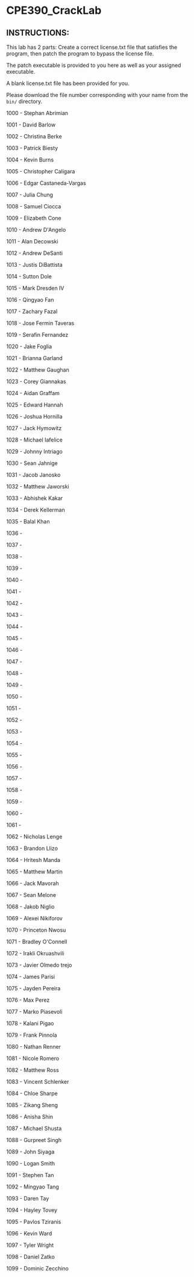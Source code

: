 # CPE390_CrackLab

## INSTRUCTIONS:
This lab has 2 parts: Create a correct license.txt file that satisfies the program, then patch the program to bypass the license file.

The patch executable is provided to you here as well as your assigned executable.

A blank license.txt file has been provided for you.

Please download the file number corresponding with your name from the `bin/` directory.

1000 - Stephan Abrimian

1001 - David Barlow

1002 - Christina Berke

1003 - Patrick Biesty

1004 - Kevin Burns

1005 - Christopher Caligara

1006 - Edgar Castaneda-Vargas

1007 - Julia Chung

1008 - Samuel Ciocca

1009 - Elizabeth Cone

1010 - Andrew D'Angelo

1011 - Alan Decowski    

1012 - Andrew DeSanti

1013 - Justis DiBattista

1014 - Sutton Dole

1015 - Mark Dresden IV

1016 - Qingyao Fan

1017 - Zachary Fazal

1018 - Jose Fermin Taveras

1019 - Serafin Fernandez

1020 - Jake Foglia

1021 - Brianna Garland

1022 - Matthew Gaughan

1023 - Corey Giannakas

1024 - Aidan Graffam

1025 - Edward Hannah

1026 - Joshua Hornilla

1027 - Jack Hymowitz

1028 - Michael Iafelice

1029 - Johnny Intriago

1030 - Sean Jahnige

1031 - Jacob Janosko

1032 - Matthew Jaworski

1033 - Abhishek Kakar

1034 - Derek Kellerman  

1035 - Balal Khan

1036 - 

1037 - 

1038 - 

1039 - 

1040 - 

1041 - 

1042 - 

1043 - 

1044 - 

1045 - 

1046 - 

1047 - 

1048 - 

1049 - 

1050 - 

1051 - 

1052 - 

1053 - 

1054 - 

1055 - 

1056 - 

1057 - 

1058 - 

1059 - 

1060 - 

1061 - 

1062 - Nicholas Lenge

1063 - Brandon Llizo

1064 - Hritesh Manda

1065 - Matthew Martin

1066 - Jack Mavorah

1067 - Sean Melone

1068 - Jakob Niglio

1069 - Alexei Nikiforov

1070 - Princeton Nwosu

1071 - Bradley O'Connell

1072 - Irakli Okruashvili

1073 - Javier Olmedo trejo

1074 - James Parisi

1075 - Jayden Pereira

1076 - Max Perez

1077 - Marko Piasevoli

1078 - Kalani Pigao

1079 - Frank Pinnola

1080 - Nathan Renner

1081 - Nicole Romero

1082 - Matthew Ross

1083 - Vincent Schlenker

1084 - Chloe Sharpe

1085 - Zikang Sheng

1086 - Anisha Shin

1087 - Michael Shusta

1088 - Gurpreet Singh

1089 - John Siyaga

1090 - Logan Smith

1091 - Stephen Tan

1092 - Mingyao Tang

1093 - Daren Tay

1094 - Hayley Tovey

1095 - Pavlos Tziranis

1096 - Kevin Ward

1097 - Tyler Wright

1098 - Daniel Zatko

1099 - Dominic Zecchino
